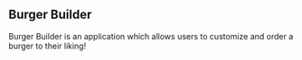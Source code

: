 ## Burger Builder

Burger Builder is an application which allows users to customize and order a burger to their liking!

